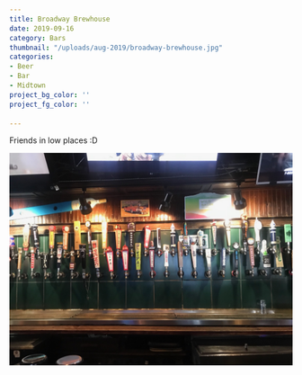 ```yaml
---
title: Broadway Brewhouse
date: 2019-09-16
category: Bars
thumbnail: "/uploads/aug-2019/broadway-brewhouse.jpg"
categories:
- Beer
- Bar
- Midtown
project_bg_color: ''
project_fg_color: ''

---
```


Friends in low places :D

![](/uploads/aug-2019/broadway-brewhouse.jpg)